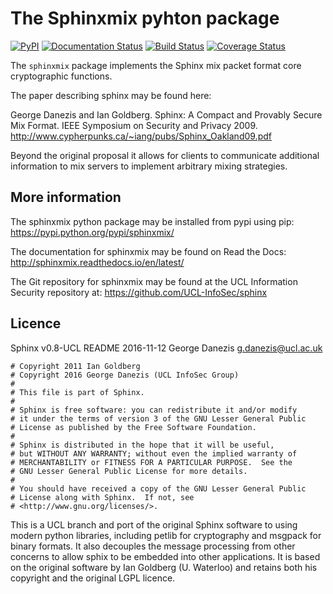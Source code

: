 The Sphinxmix pyhton package
============================
[![PyPI](https://img.shields.io/pypi/v/sphinxmix.svg)]()
[![Documentation Status](https://readthedocs.org/projects/sphinxmix/badge/?version=latest)](http://sphinxmix.readthedocs.io/en/latest/?badge=latest)
[![Build Status](https://travis-ci.org/UCL-InfoSec/sphinx.svg?branch=master)](https://travis-ci.org/UCL-InfoSec/sphinx)
[![Coverage Status](https://coveralls.io/repos/github/UCL-InfoSec/sphinx/badge.svg?branch=master)](https://coveralls.io/github/UCL-InfoSec/sphinx?branch=master)

The ``sphinxmix`` package implements the Sphinx mix packet format core cryptographic functions.

The paper describing sphinx may be found here:

George Danezis and Ian Goldberg. Sphinx: A Compact and Provably Secure Mix Format. IEEE Symposium on Security and Privacy 2009. 
http://www.cypherpunks.ca/~iang/pubs/Sphinx_Oakland09.pdf

Beyond the original proposal it allows for clients to communicate additional information to mix servers to implement arbitrary mixing strategies.

More information
----------------

The sphinxmix python package may be installed from pypi using pip: https://pypi.python.org/pypi/sphinxmix/

The documentation for sphinxmix may be found on Read the Docs: http://sphinxmix.readthedocs.io/en/latest/

The Git repository for sphinxmix may be found at the UCL Information Security repository at: https://github.com/UCL-InfoSec/sphinx


Licence
-------

Sphinx v0.8-UCL README
2016-11-12
George Danezis <g.danezis@ucl.ac.uk>

```
# Copyright 2011 Ian Goldberg
# Copyright 2016 George Danezis (UCL InfoSec Group)
#
# This file is part of Sphinx.
# 
# Sphinx is free software: you can redistribute it and/or modify
# it under the terms of version 3 of the GNU Lesser General Public
# License as published by the Free Software Foundation.
# 
# Sphinx is distributed in the hope that it will be useful,
# but WITHOUT ANY WARRANTY; without even the implied warranty of
# MERCHANTABILITY or FITNESS FOR A PARTICULAR PURPOSE.  See the
# GNU Lesser General Public License for more details.
# 
# You should have received a copy of the GNU Lesser General Public
# License along with Sphinx.  If not, see
# <http://www.gnu.org/licenses/>.
```

This is a UCL branch and port of the original Sphinx software to using modern python libraries, including petlib for cryptography and msgpack for binary formats. It also decouples the message processing from other concerns to allow sphix to be embedded into other applications. It is based on the original software by Ian Goldberg (U. Waterloo) and retains both his copyright and the original LGPL licence.
